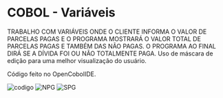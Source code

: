 <h1>COBOL - Variáveis</h1>

TRABALHO COM VARIÁVEIS ONDE O CLIENTE INFORMA O VALOR DE PARCELAS PAGAS E O PROGRAMA MOSTRARÁ O VALOR TOTAL DE PARCELAS PAGAS E TAMBÉM DAS NÃO PAGAS.
O PROGRAMA AO FINAL DIRÁ SE A DÍVIDA FOI OU NÃO TOTALMENTE PAGA.
Uso de máscara de edição para uma melhor visualização do usuário.

Código feito no OpenCobolIDE.

![codigo](https://user-images.githubusercontent.com/100368699/232377481-8da9dd23-4748-42d4-903b-5458e947b497.png)
![NPG](https://user-images.githubusercontent.com/100368699/232377228-36c550d4-b0a0-4a63-be94-62dfde60d0d9.png)
![SPG](https://user-images.githubusercontent.com/100368699/232377235-81c5ce8e-d9bb-45f2-9205-7645117ae3f0.png)
